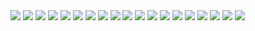 <img src="https://i.ibb.co/bX2kgmh/jujutsu-kaisen-240-1.jpg">
<img src="https://i.ibb.co/C6Sh0KV/jujutsu-kaisen-240-2.jpg">
<img src="https://i.ibb.co/0M4w8wg/jujutsu-kaisen-240-3.jpg">
<img src="https://i.ibb.co/R682bgL/jujutsu-kaisen-240-4.jpg">
<img src="https://i.ibb.co/Fb4qqzB/jujutsu-kaisen-240-5.jpg">
<img src="https://i.ibb.co/xLVmHnm/jujutsu-kaisen-240-6.jpg">
<img src="https://i.ibb.co/p2kTZPw/jujutsu-kaisen-240-7.jpg">
<img src="https://i.ibb.co/J2jPwZf/jujutsu-kaisen-240-8.jpg">
<img src="https://i.ibb.co/n7jm57g/jujutsu-kaisen-240-9.jpg">
<img src="https://i.ibb.co/Dgy5m6h/jujutsu-kaisen-240-10.jpg">
<img src="https://i.ibb.co/x6F8LRs/jujutsu-kaisen-240-11.jpg">
<img src="https://i.ibb.co/SQ7YCs4/jujutsu-kaisen-240-12.jpg">
<img src="https://i.ibb.co/3NSBYZ1/jujutsu-kaisen-240-13.jpg">
<img src="https://i.ibb.co/rbJxt20/jujutsu-kaisen-240-14.jpg">
<img src="https://i.ibb.co/Sns34VH/jujutsu-kaisen-240-15.jpg">
<img src="https://i.ibb.co/BzNWzxY/jujutsu-kaisen-240-16.jpg">
<img src="https://i.ibb.co/vDDxyQM/jujutsu-kaisen-240-17.jpg">
<img src="https://i.ibb.co/GWB6J3z/jujutsu-kaisen-240-18.jpg">
<img src="https://i.ibb.co/q0s27R0/jujutsu-kaisen-240-19.jpg">
